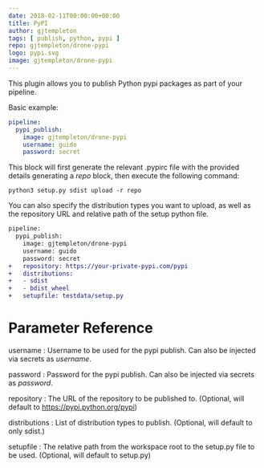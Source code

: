 ```yaml
---
date: 2018-02-11T00:00:00+00:00
title: PyPI
author: gjtempleton
tags: [ publish, python, pypi ]
repo: gjtempleton/drone-pypi
logo: pypi.svg
image: gjtempleton/drone-pypi
---
```


This plugin allows you to publish Python pypi packages as part of your pipeline.

Basic example:

```yaml
pipeline:
  pypi_publish:
    image: gjtempleton/drone-pypi
    username: guido
    password: secret
```

This block will first generate the relevant .pypirc file with the provided details generating a _repo_ block, then execute the following command:

```
python3 setup.py sdist upload -r repo
```

You can also specify the distribution types you want to upload, as well as the repository URL and relative path of the setup python file.
```diff
pipeline:
  pypi_publish:
    image: gjtempleton/drone-pypi
    username: guido
    password: secret
+   repository: https://your-private-pypi.com/pypi
+   distributions:
+   - sdist
+   - bdist_wheel
+   setupfile: testdata/setup.py
```

# Parameter Reference

username
: Username to be used for the pypi publish. Can also be injected via secrets as _username_.

password
: Password for the pypi publish.  Can also be injected via secrets as _password_.

repository
: The URL of the repository to be published to. (Optional, will default to https://pypi.python.org/pypi)

distributions
: List of distribution types to publish. (Optional, will default to only sdist.)

setupfile
: The relative path from the workspace root to the setup.py file to be used. (Optional, will default to setup.py)
